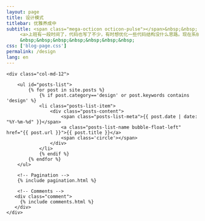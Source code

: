 ```yaml
---
layout: page
title: 设计模式
titlebar: 优雅养成中
subtitle: <span class="mega-octicon octicon-pulse"></span>&nbsp;&nbsp;
     <a>上班有一段时间了，代码也写了不少，有时想优化一些代码结构没什么思路。现在系统学习一遍设计模式，吸取前人的智慧，开拓自己的视野，让代码更优雅和灵活</a><br/>
     &nbsp;&nbsp;&nbsp;&nbsp;&nbsp;&nbsp;&nbsp; 
css: ['blog-page.css']
permalink: /design
lang: en
---
```


<div class="row">

    <div class="col-md-12">

        <ul id="posts-list">
            {% for post in site.posts %}
                {% if post.category=='design' or post.keywords contains 'design' %}
                <li class="posts-list-item">
                    <div class="posts-content">
                        <span class="posts-list-meta">{{ post.date | date: "%Y-%m-%d" }}</span>
                        <a class="posts-list-name bubble-float-left" href="{{ post.url }}">{{ post.title }}</a>
                        <span class='circle'></span>
                    </div>
                </li>
                {% endif %}
            {% endfor %}
        </ul> 

        <!-- Pagination -->
        {% include pagination.html %}

        <!-- Comments -->
       <div class="comment">
         {% include comments.html %}
       </div>
    </div>

</div>
<script>
    $(document).ready(function(){

        // Enable bootstrap tooltip
        $("body").tooltip({ selector: '[data-toggle=tooltip]' });

    });
</script>